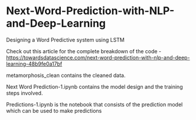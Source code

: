 # Next-Word-Prediction-with-NLP-and-Deep-Learning
Designing a Word Predictive system using LSTM

Check out this article for the complete breakdown of the code - https://towardsdatascience.com/next-word-prediction-with-nlp-and-deep-learning-48b9fe0a17bf

metamorphosis_clean contains the cleaned data.

Next Word Prediction-1.ipynb contains the model design and the training steps involved.

Predictions-1.ipynb is the notebook that consists of the prediction model which can be used to make predictions
